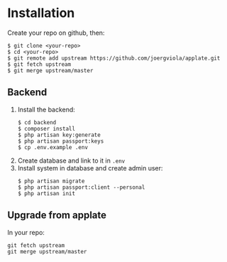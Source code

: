 # Installation

Create your repo on github, then:

````
$ git clone <your-repo>
$ cd <your-repo>
$ git remote add upstream https://github.com/joergviola/applate.git
$ git fetch upstream
$ git merge upstream/master
````

## Backend

1. Install the backend:
    ````
    $ cd backend
    $ composer install
    $ php artisan key:generate
    $ php artisan passport:keys
    $ cp .env.example .env
    ````
1. Create database and link to it in ```.env```
1. Install system in database and create admin user:
    ````
    $ php artisan migrate
    $ php artisan passport:client --personal
    $ php artisan init
    ````

## Upgrade from applate

In your repo:

````
git fetch upstream
git merge upstream/master
````
 